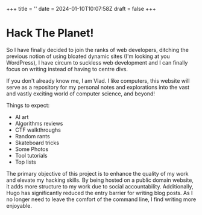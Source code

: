 +++
title = ''
date = 2024-01-10T10:07:58Z
draft = false
+++


# Hack The Planet!

So I have finally decided to join the ranks of web developers, ditching the previous notion of using bloated dynamic sites (I'm looking at you WordPress), I have circum to suckless web development and I can finally focus on writing instead of having to centre divs.

If you don't already know me, I am Vlad. I like computers, this website will serve as a repository for my personal notes and explorations into the vast and vastly exciting world of computer science, and beyond! 

Things to expect:
  - AI art
  - Algorithms reviews 
  - CTF walkthroughs
  - Random rants
  - Skateboard tricks
  - Some Photos
  - Tool tutorials
  - Top lists

The primary objective of this project is to enhance the quality of my work and elevate my hacking skills. By being hosted on a public domain website, it adds more structure to my work due to social accountability. Additionally, Hugo has significantly reduced the entry barrier for writing blog posts. As I no longer need to leave the comfort of the command line, I find writing more enjoyable.


